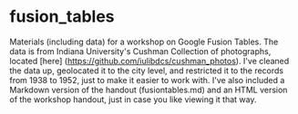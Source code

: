 # fusion_tables
Materials (including data) for a workshop on Google Fusion Tables. The data is from Indiana University's Cushman Collection of photographs, located [here] (https://github.com/iulibdcs/cushman_photos). I've cleaned the data up, geolocated it to the city level, and restricted it to the records from 1938 to 1952, just to make it easier to work with. I've also included a Markdown version of the handout (fusiontables.md) and an HTML version of the workshop handout, just in case you like viewing it that way.
